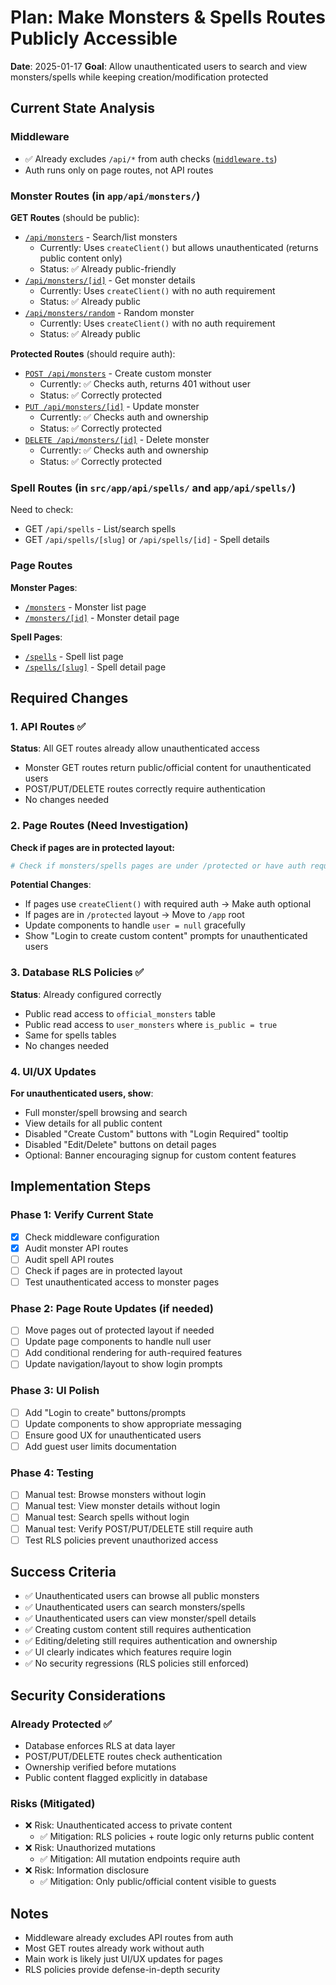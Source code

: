 # Plan: Make Monsters & Spells Routes Publicly Accessible

**Date**: 2025-01-17
**Goal**: Allow unauthenticated users to search and view monsters/spells while keeping creation/modification protected

## Current State Analysis

### Middleware
- ✅ Already excludes `/api/*` from auth checks ([`middleware.ts`](middleware.ts:18))
- Auth runs only on page routes, not API routes

### Monster Routes (in `app/api/monsters/`)

**GET Routes** (should be public):
- [`/api/monsters`](app/api/monsters/route.ts:10-251) - Search/list monsters
  - Currently: Uses `createClient()` but allows unauthenticated (returns public content only)
  - Status: ✅ Already public-friendly
- [`/api/monsters/[id]`](app/api/monsters/[id]/route.ts:45-91) - Get monster details
  - Currently: Uses `createClient()` with no auth requirement
  - Status: ✅ Already public
- [`/api/monsters/random`](app/api/monsters/random/route.ts:4-93) - Random monster
  - Currently: Uses `createClient()` with no auth requirement
  - Status: ✅ Already public

**Protected Routes** (should require auth):
- [`POST /api/monsters`](app/api/monsters/route.ts:254-330) - Create custom monster
  - Currently: ✅ Checks auth, returns 401 without user
  - Status: ✅ Correctly protected
- [`PUT /api/monsters/[id]`](app/api/monsters/[id]/route.ts:93-191) - Update monster
  - Currently: ✅ Checks auth and ownership
  - Status: ✅ Correctly protected
- [`DELETE /api/monsters/[id]`](app/api/monsters/[id]/route.ts:193-255) - Delete monster
  - Currently: ✅ Checks auth and ownership
  - Status: ✅ Correctly protected

### Spell Routes (in `src/app/api/spells/` and `app/api/spells/`)

Need to check:
- GET `/api/spells` - List/search spells
- GET `/api/spells/[slug]` or `/api/spells/[id]` - Spell details

### Page Routes

**Monster Pages**:
- [`/monsters`](app/monsters/page.tsx) - Monster list page
- [`/monsters/[id]`](app/monsters/[id]/page.tsx) - Monster detail page

**Spell Pages**:
- [`/spells`](app/spells/page.tsx) - Spell list page  
- [`/spells/[slug]`](app/spells/[slug]/page.tsx) - Spell detail page

## Required Changes

### 1. API Routes ✅
**Status**: All GET routes already allow unauthenticated access
- Monster GET routes return public/official content for unauthenticated users
- POST/PUT/DELETE routes correctly require authentication
- No changes needed

### 2. Page Routes (Need Investigation)
**Check if pages are in protected layout:**
```bash
# Check if monsters/spells pages are under /protected or have auth requirements
```

**Potential Changes**:
- If pages use `createClient()` with required auth → Make auth optional
- If pages are in `/protected` layout → Move to `/app` root
- Update components to handle `user = null` gracefully
- Show "Login to create custom content" prompts for unauthenticated users

### 3. Database RLS Policies ✅
**Status**: Already configured correctly
- Public read access to `official_monsters` table
- Public read access to `user_monsters` where `is_public = true`
- Same for spells tables
- No changes needed

### 4. UI/UX Updates
**For unauthenticated users, show**:
- Full monster/spell browsing and search
- View details for all public content
- Disabled "Create Custom" buttons with "Login Required" tooltip
- Disabled "Edit/Delete" buttons on detail pages
- Optional: Banner encouraging signup for custom content features

## Implementation Steps

### Phase 1: Verify Current State
- [x] Check middleware configuration
- [x] Audit monster API routes
- [ ] Audit spell API routes  
- [ ] Check if pages are in protected layout
- [ ] Test unauthenticated access to monster pages

### Phase 2: Page Route Updates (if needed)
- [ ] Move pages out of protected layout if needed
- [ ] Update page components to handle null user
- [ ] Add conditional rendering for auth-required features
- [ ] Update navigation/layout to show login prompts

### Phase 3: UI Polish
- [ ] Add "Login to create" buttons/prompts
- [ ] Update components to show appropriate messaging
- [ ] Ensure good UX for unauthenticated users
- [ ] Add guest user limits documentation

### Phase 4: Testing
- [ ] Manual test: Browse monsters without login
- [ ] Manual test: View monster details without login
- [ ] Manual test: Search spells without login
- [ ] Manual test: Verify POST/PUT/DELETE still require auth
- [ ] Test RLS policies prevent unauthorized access

## Success Criteria

- ✅ Unauthenticated users can browse all public monsters
- ✅ Unauthenticated users can search monsters/spells
- ✅ Unauthenticated users can view monster/spell details
- ✅ Creating custom content still requires authentication
- ✅ Editing/deleting still requires authentication and ownership
- ✅ UI clearly indicates which features require login
- ✅ No security regressions (RLS policies still enforced)

## Security Considerations

### Already Protected ✅
- Database enforces RLS at data layer
- POST/PUT/DELETE routes check authentication
- Ownership verified before mutations
- Public content flagged explicitly in database

### Risks (Mitigated)
- ❌ Risk: Unauthenticated access to private content
  - ✅ Mitigation: RLS policies + route logic only returns public content
- ❌ Risk: Unauthorized mutations
  - ✅ Mitigation: All mutation endpoints require auth
- ❌ Risk: Information disclosure
  - ✅ Mitigation: Only public/official content visible to guests

## Notes

- Middleware already excludes API routes from auth
- Most GET routes already work without auth
- Main work is likely just UI/UX updates for pages
- RLS policies provide defense-in-depth security